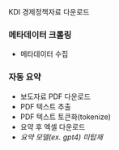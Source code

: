 KDI 경제정책자료 다운로드

### 메타데이터 크롤링
- 메타데이터 수집

### 자동 요약
- 보도자료 PDF 다운로드
- PDF 텍스트 추출
- PDF 텍스트 토큰화(tokenize)
- 요약 후 엑셀 다운로드
- *요약 모델(ex. gpt4) 미탑재*
